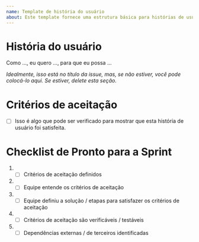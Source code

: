 ```yaml
---
name: Template de história do usuário
about: Este template fornece uma estrutura básica para histórias de usuário.
---
```


# História do usuário
Como ..., eu quero ..., para que eu possa ...

*Idealmente, isso está no título da issue, mas, se não estiver, você pode colocá-lo aqui. Se estiver, delete esta seção.*

# Critérios de aceitação

- [ ] Isso é algo que pode ser verificado para mostrar que esta história de usuário foi satisfeita.

# Checklist de Pronto para a Sprint
1. - [ ] Critérios de aceitação definidos
2. - [ ] Equipe entende os critérios de aceitação
3. - [ ] Equipe definiu a solução / etapas para satisfazer os critérios de aceitação
4. - [ ] Critérios de aceitação são verificáveis / testáveis
5. - [ ] Dependências externas / de terceiros identificadas
